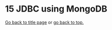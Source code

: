 # 15 JDBC using MongoDB

[Go back to title page](./../../README.md) or [go back to top.](#15-jdbc-using-mongodb)
